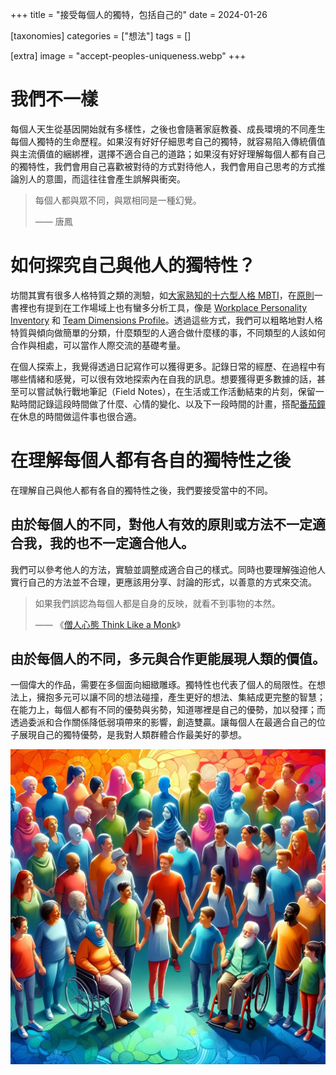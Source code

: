 +++
title = "接受每個人的獨特，包括自己的"
date = 2024-01-26

[taxonomies]
categories = ["想法"]
tags = []

[extra]
image = "accept-peoples-uniqueness.webp"
+++

# 我們不一樣

每個人天生從基因開始就有多樣性，之後也會隨著家庭教養、成長環境的不同產生每個人獨特的生命歷程。如果沒有好好仔細思考自己的獨特，就容易陷入傳統價值與主流價值的綑綁裡，選擇不適合自己的道路；如果沒有好好理解每個人都有自己的獨特性，我們會用自己喜歡被對待的方式對待他人，我們會用自己思考的方式推論別人的意圖，而這往往會產生誤解與衝突。

> 每個人都與眾不同，與眾相同是一種幻覺。
>
> —— 唐鳳

<!-- more -->

# 如何探究自己與他人的獨特性？

坊間其實有很多人格特質之類的測驗，如[大家熟知的十六型人格 MBTI](https://www.16personalities.com/tw/%E6%80%A7%E6%A0%BC%E6%B8%AC%E8%A9%A6)，在[原則](@/reading-notes/principles/index.md)一書裡也有提到在工作場域上也有蠻多分析工具，像是 [Workplace Personality Inventory](https://alison.com/psychometric-test/personality) 和 [Team Dimensions Profile](https://internalchange.com/order-profiles-training-materials/non-disc-products/team-dimensions-profile/)。透過這些方式，我們可以粗略地對人格特質與傾向做簡單的分類，什麼類型的人適合做什麼樣的事，不同類型的人該如何合作與相處，可以當作人際交流的基礎考量。

在個人探索上，我覺得透過日記寫作可以獲得更多。記錄日常的經歷、在過程中有哪些情緒和感覺，可以很有效地探索內在自我的訊息。想要獲得更多數據的話，甚至可以嘗試執行戰地筆記（Field Notes），在生活或工作活動結束的片刻，保留一點時間記錄這段時間做了什麼、心情的變化、以及下一段時間的計畫，搭配[番茄鐘](https://zh.wikipedia.org/zh-tw/%E7%95%AA%E8%8C%84%E5%B7%A5%E4%BD%9C%E6%B3%95)在休息的時間做這件事也很合適。

# 在理解每個人都有各自的獨特性之後

在理解自己與他人都有各自的獨特性之後，我們要接受當中的不同。

## 由於每個人的不同，對他人有效的原則或方法不一定適合我，我的也不一定適合他人。

我們可以參考他人的方法，實驗並調整成適合自己的樣式。同時也要理解強迫他人實行自己的方法並不合理，更應該用分享、討論的形式，以善意的方式來交流。

> 如果我們誤認為每個人都是自身的反映，就看不到事物的本然。
>
> —— 《[僧人心態 Think Like a Monk](@/reading-notes/think-like-a-monk/index.md)》

## 由於每個人的不同，多元與合作更能展現人類的價值。

一個偉大的作品，需要在多個面向細緻雕琢。獨特性也代表了個人的局限性。在想法上，擁抱多元可以讓不同的想法碰撞，產生更好的想法、集結成更完整的智慧；在能力上，每個人都有不同的優勢與劣勢，知道哪裡是自己的優勢，加以發揮；而透過委派和合作關係降低弱項帶來的影響，創造雙贏。讓每個人在最適合自己的位子展現自己的獨特優勢，是我對人類群體合作最美好的夢想。

![](accept-peoples-uniqueness.webp)
